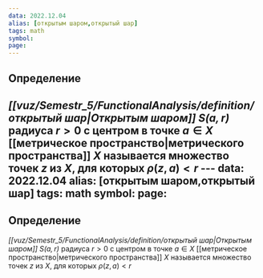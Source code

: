 ```yaml
---
data: 2022.12.04
alias: [открытым шаром,открытый шар]
tags: math
symbol:
page:
---
```

## Определение
*[[vuz/Semestr_5/FunctionalAnalysis/definition/открытый шар|Открытым шаром]] $S(a,r)$*  радиуса $r > 0$ с центром в точке $a \in X$ [[метрическое пространство|метрического пространства]] $X$ называется множество точек $z$ из $X$, для которых $\rho(z,a) < r$
                                                                                                                                                                                                                                                                                                                                                                                                                                                                                                                  ---
data: 2022.12.04
alias: [открытым шаром,открытый шар]
tags: math
symbol:
page:
---
## Определение
*[[vuz/Semestr_5/FunctionalAnalysis/definition/открытый шар|Открытым шаром]] $S(a,r)$*  радиуса $r > 0$ с центром в точке $a \in X$ [[метрическое пространство|метрического пространства]] $X$ называется множество точек $z$ из $X$, для которых $\rho(z,a) < r$
